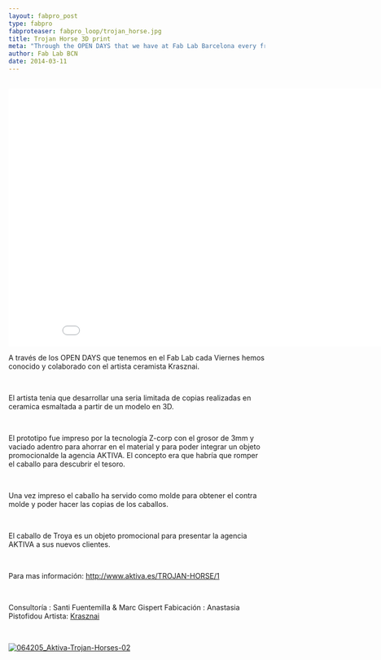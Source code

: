 ```yaml
---
layout: fabpro_post
type: fabpro
fabproteaser: fabpro_loop/trojan_horse.jpg
title: Trojan Horse 3D print
meta: "Through the OPEN DAYS that we have at Fab Lab Barcelona every friday we've met Krasznai, a talented ceramist. He had a project that needed to be developed in 3D, printed, molded and reproduced. This is the result."
author: Fab Lab BCN
date: 2014-03-11
---
```

<br> 

<iframe src="//player.vimeo.com/video/80603470" height="506" width="900" allowfullscreen="" frameborder="0"></iframe>

<br> 

A través de los OPEN DAYS que tenemos en el Fab Lab cada Viernes hemos conocido y colaborado con el artista ceramista Krasznai.

<br> 

El artista tenia que desarrollar una seria limitada de copias realizadas en ceramica esmaltada a partir de un modelo en 3D.

<br> 

El prototipo fue impreso por la tecnología Z-corp con el grosor de 3mm y vaciado adentro para ahorrar en el material y para poder integrar un objeto promocionalde la agencia AKTIVA. El concepto era que habría que romper el caballo para descubrir el tesoro.

<br> 

Una vez impreso el caballo ha servido como molde para obtener el contra molde y poder hacer las copias de los caballos.

<br> 

El caballo de Troya es un objeto promocional para presentar la agencia AKTIVA a sus nuevos clientes.

<br> 

Para mas información:
http://www.aktiva.es/TROJAN-HORSE/1

<br> 

Consultoría : Santi Fuentemilla &amp; Marc Gispert
Fabicación : Anastasia Pistofidou
Artista: <a href="http://www.krasznai.co.uk/" target="_blank">Krasznai</a>

<br> 

<a href="http://old.fablabbcn.org/wp-content/uploads/2014/03/064205_Aktiva-Trojan-Horses-02.jpg"><img class="aligncenter size-large wp-image-4847" alt="064205_Aktiva-Trojan-Horses-02" src="http://old.fablabbcn.org/wp-content/uploads/2014/03/064205_Aktiva-Trojan-Horses-02-1024x910.jpg"/></a>
